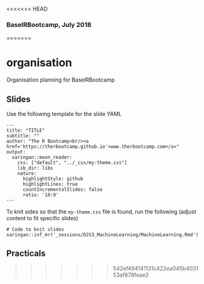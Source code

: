 <<<<<<< HEAD
### BaselRBootcamp, July 2018
=======
# organisation
Organisation planning for BaselRBootcamp

## Slides

Use the following template for the slide YAML

```
---
title: "TITLE"
subtitle: ""
author: "The R Bootcamp<br/><a href='https://therbootcamp.github.io'>www.therbootcamp.com</a>"
output:
  xaringan::moon_reader:
    css: ["default", "../_css/my-theme.css"]
    lib_dir: libs
    nature:
      highlightStyle: github
      highlightLines: true
      countIncrementalSlides: false
      ratio: '16:9'
---
```

To knit sides so that the `my-theme.css` file is found, run the following (adjust content to fit specific slides)

```
# Code to knit slides
xaringan::inf_mr('_sessions/D2S3_MachineLearning/MachineLearning.Rmd')
```


## Practicals
>>>>>>> 542ef494141131c422ea045b403153af878feae2

